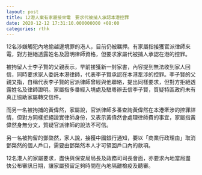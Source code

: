 ```yaml
---
layout: post
title: 12港人案有家屬接來電　要求代被捕人承認本港控罪
date: 2020-12-12 17:31:10.000000000 +08:00
categories: rthk
---
```


12名涉嫌觸犯內地偷越邊境罪的港人，目前仍被羈押。有家屬指接獲官派律師來電，對方拒絕透露姓名及證明律師資格，但要求家屬代被捕人承認在港的控罪。

被拘留人士李子賢的父親表示，早前接獲新一封家書，內容提到無法收到家人回信，同時要求家人委託本港律師，代表李子賢承認在本港牽涉的控罪。李子賢的父親又指，自稱代表李子賢的官派律師曾經與他聯絡，提出同樣要求，但對方拒絕透露姓名及律師證明。家屬指多番經入境處及駐粵辦去信李子賢，質疑特區政府未有真正協助家屬轉交信件。

而另一名被拘捕的黃偉然，家屬說，官派律師多番查詢黃偉然在本港牽涉的控罪詳情，但對方同樣拒絕證實律師身份，又表示黃偉然會處理律師費的事宜，家屬指黃偉然身無分文，質疑官派律師的說法不可信。

另一名被拘留的鄧棨然，家人說，接獲中國銀行通知，要以「商業行政理由」取消鄧棨然的個人戶口，需要由鄧棨然本人才可領回戶口內的款項。

12名港人的家屬要求，盡快與保安局局長及政務司司長會面，亦要求內地當局盡快公布審訊日期，讓家屬預留足夠時間在內地隔離檢疫及聽審。
